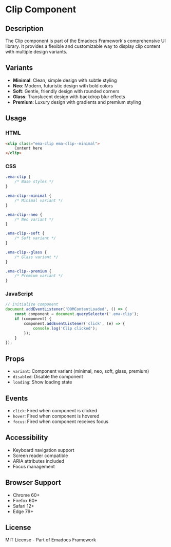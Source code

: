 # Clip Component

## Description
The Clip component is part of the Emadocs Framework's comprehensive UI library. It provides a flexible and customizable way to display clip content with multiple design variants.

## Variants
- **Minimal**: Clean, simple design with subtle styling
- **Neo**: Modern, futuristic design with bold colors
- **Soft**: Gentle, friendly design with rounded corners
- **Glass**: Translucent design with backdrop blur effects
- **Premium**: Luxury design with gradients and premium styling

## Usage

### HTML
```html
<clip class="ema-clip ema-clip--minimal">
    Content here
</clip>
```

### CSS
```css
.ema-clip {
    /* Base styles */
}

.ema-clip--minimal {
    /* Minimal variant */
}

.ema-clip--neo {
    /* Neo variant */
}

.ema-clip--soft {
    /* Soft variant */
}

.ema-clip--glass {
    /* Glass variant */
}

.ema-clip--premium {
    /* Premium variant */
}
```

### JavaScript
```javascript
// Initialize component
document.addEventListener('DOMContentLoaded', () => {
    const component = document.querySelector('.ema-clip');
    if (component) {
        component.addEventListener('click', (e) => {
            console.log('Clip clicked');
        });
    }
});
```

## Props
- `variant`: Component variant (minimal, neo, soft, glass, premium)
- `disabled`: Disable the component
- `loading`: Show loading state

## Events
- `click`: Fired when component is clicked
- `hover`: Fired when component is hovered
- `focus`: Fired when component receives focus

## Accessibility
- Keyboard navigation support
- Screen reader compatible
- ARIA attributes included
- Focus management

## Browser Support
- Chrome 60+
- Firefox 60+
- Safari 12+
- Edge 79+

## License
MIT License - Part of Emadocs Framework
